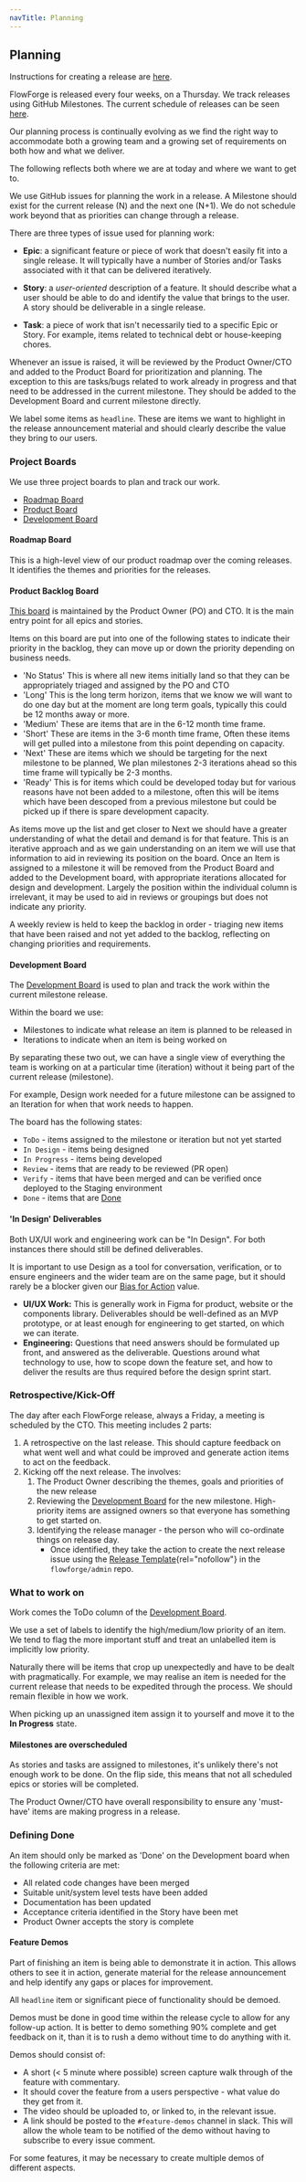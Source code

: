 ```yaml
---
navTitle: Planning
---
```


## Planning

Instructions for creating a release are [here](./process.md).

FlowForge is released every four weeks, on a Thursday. We track releases using
GitHub Milestones. The current schedule of releases can be seen [here](https://github.com/flowforge/flowforge/milestones).

Our planning process is continually evolving as we find the right way to accommodate
both a growing team and a growing set of requirements on both how and what we deliver.

The following reflects both where we are at today and where we want to get to.

We use GitHub issues for planning the work in a release. A Milestone should exist
for the current release (N) and the next one (N+1). We do not schedule work beyond
that as priorities can change through a release.

There are three types of issue used for planning work:

 - **Epic**: a significant feature or piece of work that doesn't easily fit into
   a single release. It will typically have a number of Stories
   and/or Tasks associated with it that can be delivered iteratively.

 - **Story**: a *user-oriented* description of a feature. It should describe what
   a user should be able to do and identify the value that brings to the user.
   A story should be deliverable in a single release.

 - **Task**: a piece of work that isn't necessarily tied to a specific Epic or Story.
   For example, items related to technical debt or house-keeping chores.

Whenever an issue is raised, it will be reviewed by the Product Owner/CTO and added
to the Product Board for prioritization and planning. The exception to this are
tasks/bugs related to work already in progress and that need to be addressed in
the current milestone. They should be added to the Development Board and current
milestone directly.

We label some items as `headline`. These are items we want to highlight in the release
announcement material and should clearly describe the value they bring to our users.

### Project Boards

We use three project boards to plan and track our work.

 - [Roadmap Board](https://github.com/orgs/flowforge/projects/5)
 - [Product Board](https://github.com/orgs/flowforge/projects/3/views/1)
 - [Development Board](https://github.com/orgs/flowforge/projects/1/views/1)

#### Roadmap Board

This is a high-level view of our product roadmap over the coming releases. It 
identifies the themes and priorities for the releases.

#### Product Backlog Board

[This board](https://github.com/orgs/flowforge/projects/3/views/1) is maintained
by the Product Owner (PO) and CTO. It is the main entry point for all epics and
stories.

Items on this board are put into one of the following states to indicate their priority in the backlog, they can move up or down the priority depending on business needs.

 - 'No Status' This is where all new items initially land so that they can be appropriately triaged and assigned by the PO and CTO
 - 'Long' This is the long term horizon, items that we know we will want to do one day but at the moment are long term goals, typically this could be 12 months away or more.
 - 'Medium' These are items that are in the 6-12 month time frame. 
 - 'Short' These are items in the 3-6 month time frame, Often these items will get pulled into a milestone from this point depending on capacity.
 - 'Next' These are items which we should be targeting for the next milestone to be planned, We plan milestones 2-3 iterations ahead so this time frame will typically be 2-3 months. 
 - 'Ready' This is for items which could be developed today but for various reasons have not been added to a milestone, often this will be items which have been descoped from a previous milestone but could be picked up if there is spare development capacity.

As items move up the list and get closer to Next we should have a greater understanding of what the detail and demand is for that feature. This is an iterative approach and as we gain understanding on an item we will use that information to aid in reviewing its position on the board.
Once an Item is assigned to a milestone it will be removed from the Product Board and added to the Development board, with appropriate iterations allocated for design and development.
Largely the position within the individual column is irrelevant, it may be used to aid in reviews or groupings but does not indicate any priority.

A weekly review is held to keep the backlog in order - triaging new items that
have been raised and not yet added to the backlog, reflecting on changing priorities
and requirements.

#### Development Board

The [Development Board](https://github.com/orgs/flowforge/projects/1/views/1) is
used to plan and track the work within the current milestone release.

Within the board we use:

 - Milestones to indicate what release an item is planned to be released in
 - Iterations to indicate when an item is being worked on

By separating these two out, we can have a single view of everything the team
is working on at a particular time (iteration) without it being part of the current
release (milestone).

For example, Design work needed for a future milestone can be assigned to an Iteration
for when that work needs to happen.

The board has the following states:

 - `ToDo` - items assigned to the milestone or iteration but not yet started
 - `In Design` - items being designed
 - `In Progress` - items being developed
 - `Review` - items that are ready to be reviewed (PR open)
 - `Verify` - items that have been merged and can be verified once deployed to the Staging environment
 - `Done` - items that are [Done](#defining-done)

#### 'In Design' Deliverables

Both UX/UI work and engineering work can be "In Design". For both instances there should still be defined deliverables. 

It is important to use Design as a tool for conversation, verification, or to ensure engineers and the wider team are on the same page, but it should rarely be a blocker given our [Bias for Action](../../) value.

- **UI/UX Work:** This is generally work in Figma for product, website or the components library. Deliverables should be well-defined as an MVP prototype, or at least enough for engineering to get started, on which we can iterate.
- **Engineering:**  Questions that need answers should be formulated up front, and answered as the deliverable. Questions around what technology to use, how to scope down the feature set, and how to deliver the results
are thus required before the design sprint start.

### Retrospective/Kick-Off

The day after each FlowForge release, always a Friday, a meeting is scheduled
by the CTO. This meeting includes 2 parts:

 1. A retrospective on the last release. This should capture feedback on what
    went well and what could be improved and generate action items to act on the
    feedback.
 2. Kicking off the next release. The involves:
    1. The Product Owner describing the themes, goals and priorities of the new release
    2. Reviewing the [Development Board](https://github.com/orgs/flowforge/projects/1/views/1)
       for the new milestone.
       High-priority items are assigned owners so that everyone has something to
       get started on.
    3. Identifying the release manager - the person who will co-ordinate things
       on release day.
         - Once identified, they take the action to create the next release issue
           using the [Release Template](https://github.com/flowforge/admin/issues/new?assignees=&labels=&template=release.md&title=Release%3A){rel="nofollow"}
           in the `flowforge/admin` repo.

### What to work on

Work comes the ToDo column of the [Development Board](https://github.com/orgs/flowforge/projects/1/views/1).

We use a set of labels to identify the high/medium/low priority of an item. We tend to
flag the more important stuff and treat an unlabelled item is implicitly low priority.

Naturally there will be items that crop up unexpectedly and have to be dealt with
pragmatically. For example, we may realise an item is needed for the current release
that needs to be expedited through the process. We should remain flexible in how
we work.

When picking up an unassigned item assign it to yourself and move it to the
**In Progress** state.

#### Milestones are overscheduled

As stories and tasks are assigned to milestones, it's unlikely there's not
enough work to be done. On the flip side, this means that not all scheduled epics
or stories will be completed.

The Product Owner/CTO have overall responsibility to ensure any 'must-have' items
are making progress in a release.

### Defining Done

An item should only be marked as 'Done' on the Development board when the following
criteria are met:

 - All related code changes have been merged
 - Suitable unit/system level tests have been added
 - Documentation has been updated
 - Acceptance criteria identified in the Story have been met
 - Product Owner accepts the story is complete

#### Feature Demos

Part of finishing an item is being able to demonstrate it in action. This allows others
to see it in action, generate material for the release announcement and help identify
any gaps or places for improvement.

All `headline` item or significant piece of functionality should be demoed.

Demos must be done in good time within the release cycle to allow for any follow-up
action. It is better to demo something 90% complete and get feedback on it, than it
is to rush a demo without time to do anything with it.

Demos should consist of:

 - A short (< 5 minute where possible) screen capture walk through of the feature with commentary.
 - It should cover the feature from a users perspective - what value do they get from it.
 - The video should be uploaded to, or linked to, in the relevant issue.
 - A link should be posted to the `#feature-demos` channel in slack. This will allow the whole team to be notified of the demo without having to subscribe to every issue comment.

For some features, it may be necessary to create multiple demos of different aspects.
